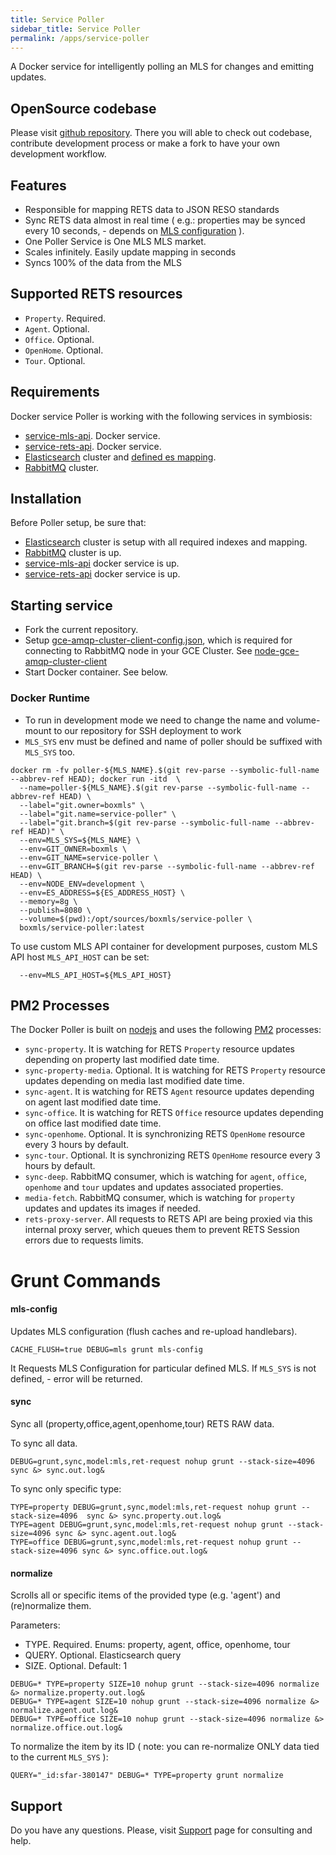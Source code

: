 ```yaml
---
title: Service Poller
sidebar_title: Service Poller
permalink: /apps/service-poller
---
```


A Docker service for intelligently polling an MLS for changes and emitting updates.

## OpenSource codebase

Please visit [github repository](https://github.com/boxmls/service-poller). There you will able to check out codebase, contribute development process 
or make a fork to have your own development workflow.

## Features
* Responsible for mapping RETS data to JSON RESO standards
* Sync RETS data almost in real time ( e.g.: properties may be synced every 10 seconds, - depends on [MLS configuration](https://github.com/boxmls/service-mls-api) ).
* One Poller Service is One MLS MLS market.
* Scales infinitely.  Easily update mapping in seconds
* Syncs 100% of the data from the MLS

## Supported RETS resources

* `Property`. Required.
* `Agent`. Optional.
* `Office`. Optional.
* `OpenHome`. Optional.
* `Tour`. Optional.

## Requirements

Docker service Poller is working with the following services in symbiosis:

* [service-mls-api](https://github.com/boxmls/service-mls-api). Docker service.
* [service-rets-api](https://github.com/boxmls/service-rets-api). Docker service.
* [Elasticsearch](https://www.elastic.co/) cluster and [defined es mapping](https://github.com/boxmls/elasticsearch-mapping).
* [RabbitMQ](https://www.rabbitmq.com) cluster.

## Installation

Before Poller setup, be sure that:

* [Elasticsearch](https://www.elastic.co/) cluster is setup with all required indexes and mapping.
* [RabbitMQ](https://www.rabbitmq.com) cluster is up.
* [service-mls-api](https://github.com/boxmls/service-mls-api) docker service is up.
* [service-rets-api](https://github.com/boxmls/service-mls-api) docker service is up.

## Starting service

* Fork the current repository.
* Setup [gce-amqp-cluster-client-config.json](https://github.com/boxmls/service-poller/blob/master/gce-amqp-cluster-client-config.json), which is required for connecting to RabbitMQ node in your GCE Cluster. See [node-gce-amqp-cluster-client](https://github.com/UsabilityDynamics/node-gce-amqp-cluster-client)
* Start Docker container. See below.

### Docker Runtime

* To run in development mode we need to change the name and volume-mount to our repository for SSH deployment to work
* `MLS_SYS` env must be defined and name of poller should be suffixed with `MLS_SYS` too.

```
docker rm -fv poller-${MLS_NAME}.$(git rev-parse --symbolic-full-name --abbrev-ref HEAD); docker run -itd  \
  --name=poller-${MLS_NAME}.$(git rev-parse --symbolic-full-name --abbrev-ref HEAD) \
  --label="git.owner=boxmls" \
  --label="git.name=service-poller" \
  --label="git.branch=$(git rev-parse --symbolic-full-name --abbrev-ref HEAD)" \
  --env=MLS_SYS=${MLS_NAME} \
  --env=GIT_OWNER=boxmls \
  --env=GIT_NAME=service-poller \
  --env=GIT_BRANCH=$(git rev-parse --symbolic-full-name --abbrev-ref HEAD) \
  --env=NODE_ENV=development \
  --env=ES_ADDRESS=${ES_ADDRESS_HOST} \
  --memory=8g \
  --publish=8080 \
  --volume=$(pwd):/opt/sources/boxmls/service-poller \
  boxmls/service-poller:latest
```

To use custom MLS API container for development purposes, custom MLS API host `MLS_API_HOST` can be set:

```
  --env=MLS_API_HOST=${MLS_API_HOST}
```

## PM2 Processes

The Docker Poller is built on [nodejs](https://nodejs.org/en/) and uses the following [PM2](http://pm2.keymetrics.io/) processes:

* `sync-property`. It is watching for RETS `Property` resource updates depending on property last modified date time.
* `sync-property-media`. Optional. It is watching for RETS `Property` resource updates depending on media last modified date time.
* `sync-agent`. It is watching for RETS `Agent` resource updates depending on agent last modified date time.
* `sync-office`. It is watching for RETS `Office` resource updates depending on office last modified date time.
* `sync-openhome`. Optional. It is synchronizing RETS `OpenHome` resource every 3 hours by default.
* `sync-tour`. Optional. It is synchronizing RETS `OpenHome` resource every 3 hours by default.
* `sync-deep`. RabbitMQ consumer, which is watching for `agent`, `office`, `openhome` and `tour` updates and updates associated properties.
* `media-fetch`. RabbitMQ consumer, which is watching for `property` updates and updates its images if needed.
* `rets-proxy-server`. All requests to RETS API are being proxied via this internal proxy server, which queues them to prevent RETS Session errors due to requests limits.

# Grunt Commands

#### **mls-config**

Updates MLS configuration (flush caches and re-upload handlebars). 

```
CACHE_FLUSH=true DEBUG=mls grunt mls-config
```

It Requests MLS Configuration for particular defined MLS. If `MLS_SYS` is not defined, - error will be returned.

#### **sync**

Sync all (property,office,agent,openhome,tour) RETS RAW data.

To sync all data.

```
DEBUG=grunt,sync,model:mls,ret-request nohup grunt --stack-size=4096 sync &> sync.out.log&
```

To sync only specific type:

```
TYPE=property DEBUG=grunt,sync,model:mls,ret-request nohup grunt --stack-size=4096  sync &> sync.property.out.log&
TYPE=agent DEBUG=grunt,sync,model:mls,ret-request nohup grunt --stack-size=4096 sync &> sync.agent.out.log&
TYPE=office DEBUG=grunt,sync,model:mls,ret-request nohup grunt --stack-size=4096 sync &> sync.office.out.log&
```

#### **normalize**

Scrolls all or specific items of the provided type (e.g. 'agent') and (re)normalize them.

Parameters:
* TYPE. Required. Enums: property, agent, office, openhome, tour
* QUERY. Optional. Elasticsearch query
* SIZE. Optional. Default: 1

```
DEBUG=* TYPE=property SIZE=10 nohup grunt --stack-size=4096 normalize &> normalize.property.out.log&
DEBUG=* TYPE=agent SIZE=10 nohup grunt --stack-size=4096 normalize &> normalize.agent.out.log&
DEBUG=* TYPE=office SIZE=10 nohup grunt --stack-size=4096 normalize &> normalize.office.out.log&
```

To normalize the item by its ID ( note: you can re-normalize ONLY data tied to the current `MLS_SYS` ):

```
QUERY="_id:sfar-380147" DEBUG=* TYPE=property grunt normalize
```

## Support

Do you have any questions. Please, visit [Support](https://boxmls.github.io/support) page for consulting and help.
